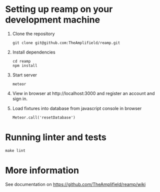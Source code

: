 # Setting up reamp on your development machine

1. Clone the repository
   ```
   git clone git@github.com:TheAmplifield/reamp.git
   ```

2. Install dependencies
   ```
   cd reamp
   npm install
   ```

3. Start server
   ```
   meteor
   ```

4. View in browser at http://localhost:3000 and register an account and
   sign in.

5. Load fixtures into database from javascript console in browser
   ```
   Meteor.call('resetDatabase')
   ```

# Running linter and tests

`make lint`

# More information

See documentation on https://github.com/TheAmplifield/reamp/wiki
